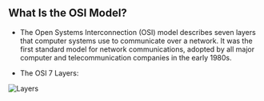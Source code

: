 ## What Is the OSI Model?
- The Open Systems Interconnection (OSI) model describes seven layers that computer systems use to communicate over a network.
It was the first standard model for network communications, adopted by all major computer and telecommunication companies in the early 1980s.


- The OSI 7 Layers:

![Layers](https://www.imperva.com/learn/wp-content/uploads/sites/13/2020/02/OSI-7-layers.jpg)

